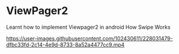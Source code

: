 # ViewPager2
Learnt how to implement Viewpager2 in android
How Swipe Works




https://user-images.githubusercontent.com/102430611/228031479-dfbc33fd-2c14-4e9d-8733-8a52a4477cc9.mp4

